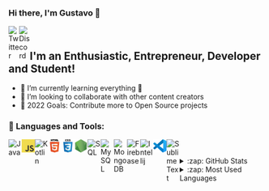### Hi there, I'm Gustavo  👋
<a href="https://twitter.com/SmarttBR">
  <img align="left" alt="Twitter" width="21px" src="https://raw.githubusercontent.com/anuraghazra/anuraghazra/master/assets/twitter.svg" />
<a href="https://discord.gg/Smart#5811">
  <img align="left" alt="Discord" width="21px" src="https://raw.githubusercontent.com/anuraghazra/anuraghazra/master/assets/discord-round.svg" />
</a>
  
<br />

## I'm an Enthusiastic, Entrepreneur, Developer and Student!

- 🌱 I’m currently learning everything 🤣
- 👯 I’m looking to collaborate with other content creators
- 🥅 2022 Goals: Contribute more to Open Source projects

### 🔨 Languages and Tools:
<img align="left" alt="Java" width="26px" src="https://camo.githubusercontent.com/8d1452c2b69fb2a42cf6f3889ff9659a7d35e42cbb45935f5790e81371039fb1/68747470733a2f2f69636f6e2d6c6962726172792e636f6d2f696d616765732f6a6176612d69636f6e2d706e672f6a6176612d69636f6e2d706e672d31352e6a7067" />
<img align="left" alt="JavaScript" width="26px" src="https://raw.githubusercontent.com/github/explore/80688e429a7d4ef2fca1e82350fe8e3517d3494d/topics/javascript/javascript.png" />
<img align="left" alt="Kotlin" width="26px" src="https://encrypted-tbn0.gstatic.com/images?q=tbn:ANd9GcRhOOUadE8CU7mcYK8WBpU-LO3HUAOibAU3Jg&usqp=CAU" />
<img align="left" alt="HTML5" width="26px" src="https://raw.githubusercontent.com/github/explore/80688e429a7d4ef2fca1e82350fe8e3517d3494d/topics/html/html.png" />
<img align="left" alt="CSS3" width="26px" src="https://raw.githubusercontent.com/github/explore/80688e429a7d4ef2fca1e82350fe8e3517d3494d/topics/css/css.png" />
<img align="left" alt="Node.js" width="26px" src="https://raw.githubusercontent.com/github/explore/80688e429a7d4ef2fca1e82350fe8e3517d3494d/topics/nodejs/nodejs.png" />
<img align="left" alt="SQL" width="26px" src="https://desenvolvimentoaberto.files.wordpress.com/2016/11/logoazuresql.png" />
<img align="left" alt="MySQL" width="26px" src="http://lrodrigo.sgs.lncc.br/wp/wp-content/uploads/2017/11/mysql_hosting.png" />
<img align="left" alt="MongoDB" width="26px" src="https://appmasters.io/static/mongo-db-logo-cf626961400efe5ec74769616f083a37.png" />
<img align="left" alt="Firebase" width="26px" src="https://www.gstatic.com/devrel-devsite/prod/vbd0faab6c0701e17b2f66039dd03326fc0e1627ecbcddaec4cd383df8dda622c/firebase/images/touchicon-180.png" />
<img align="left" alt="Intellij" width="26px" src="https://resources.jetbrains.com/storage/products/intellij-idea/img/meta/intellij-idea_logo_300x300.png" />
<img align="left" alt="Visual Studio Code" width="26px" src="https://raw.githubusercontent.com/github/explore/80688e429a7d4ef2fca1e82350fe8e3517d3494d/topics/visual-studio-code/visual-studio-code.png" />
<img align="left" alt="Sublime Text" width="26px" src="https://cdn.worldvectorlogo.com/logos/sublime-text.svg" />

<br />
<br />

<details>
  <summary>:zap: GitHub Stats</summary>

  <img align="left" alt="Gustavo GitHub Stats" src="![Anurag's GitHub stats](https://github-readme-stats.vercel.app/api?username=smarttbr&show_icons=true&theme=radical)"/>

</details> 

<details>
  <summary>:zap: Most Used Languages</summary>

  <img src="https://github-readme-stats-lake-nine.vercel.app/api/top-langs/?username=SmartBR&theme=dracula&layout=compact&langs_count=8" />

</details> 

